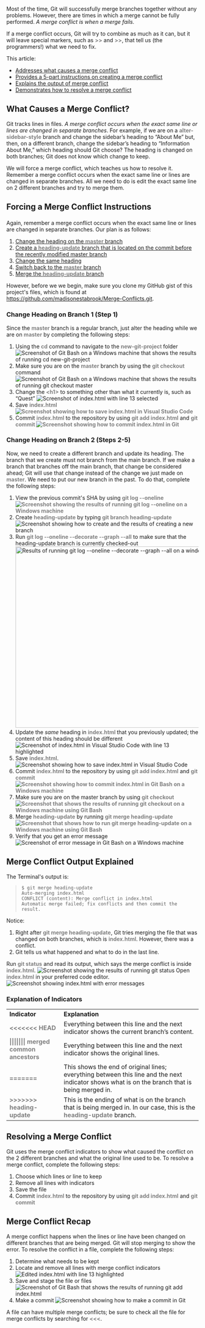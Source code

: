   <p>Most of the time, Git will successfully merge branches together without any problems.
  However, there are times in which a merge cannot be fully performed. <em>A merge
  conflict is when a merge fails.</em> <p>
  <p>If a merge conflict occurs, Git will try to
  combine as much as it can, but it will leave special markers, such as
  <strong><span style="color: #808080;">&gt;&gt;</span></strong> and <strong><span style=
  "color: #808080;">&gt;&gt;</span></strong>, that tell us (the programmers!) what we
  need to fix.<p>
    <p>This article:

  <ul>
    <li><a href="#causes">Addresses what causes a merge conflict</a></li>
    <li><a href="#instructions">Provides a 5-part instructions on creating a merge
    conflict</a></li>
    <li><a href="#explanation">Explains the output of merge conflict</a></li>
    <li><a href="#resolution">Demonstrates how to resolve a merge conflict</a></li>
  </ul>
</p>
  <h2 id="causes">What Causes a Merge Conflict?</h2>
  <p> Git tracks lines in files. <em>A merge conflict occurs when the exact same line or lines are changed in separate
  branches</em>. For example, if we are on a <span style=
  "color: #808080;"><strong>alter-sidebar-style</strong></span> branch and change the
  sidebar&rsquo;s heading to &ldquo;About Me&rdquo; but, then, on a different branch,
  change the sidebar&rsquo;s heading to &ldquo;Information About Me,&rdquo; which heading
  should Git choose? The heading is changed on both branches; Git does not know which
  change to keep.</p>
  <p> We will force a merge conflict, which teaches us how to resolve it.
  Remember a merge conflict occurs when the exact same line or lines are changed in
  separate branches. All we need to do is edit the exact same line on 2 different
  branches and try to merge them. </p>

  <h2 class="instructions">
  <p> Forcing a Merge Conflict Instructions</h2>Again, remember a
  merge conflict occurs when the exact same line or lines are changed in separate
  branches. Our plan is as follows: </p>

  <ol>
    <li><a href="#branch1Change">Change the heading on the <strong><span style=
    "color: #808080;">master</span></strong> branch</a></li>
    <li><a href="#branch2Change">Create a <strong><span style=
    "color: #808080;">heading-update</span></strong> branch that is located on the commit
    before the recently modified master branch</a></li>
    <li><a href="#branch2Change">Change the same heading</a></li>
    <li><a href="#branch2Change">Switch back to the <span style=
    "color: #808080;"><strong>master</strong></span> branch</a></li>
    <li><a href="#branch2Change">Merge the <strong><span style=
    "color: #808080;">heading-update</span></strong> branch</a></li>
  </ol>However, before we we begin, make sure you clone my GitHub gist of this project's
  files, which is found at <a href=
  "https://github.com/madisonestabrook/Merge-Conflicts.git" target="_blank" rel=
  "noopener">https://github.com/madisonestabrook/Merge-Conflicts.git</a>.

  <h3 id="branch1Change">Change Heading on Branch 1 (Step 1)</h3>
  <p> Since the <span style=
  "color: #808080;"><strong>master</strong></span> branch is a regular branch, just alter
  the heading while we are on <span style=
  "color: #808080;"><strong>master</strong></span> by completing the following steps: </p>

  <ol>
    <li>Using the <strong><span style="color: #808080;">cd</span></strong> command to
    navigate to the <strong><span style="color: #808080;"> new-git-project </span></strong> folder <img class="alignleft wp-image-581 size-full"
    src="http://www.madisonestabrook.com/wp-content/uploads/2018/05/cd_screenshot.png"
    alt=
    "Screenshot of Git Bash on a Windows machine that shows the results of running cd new-git-project"/></li>
    <li>Make sure you are on the <span style=
    "color: #808080;"><strong>master</strong></span> branch by using the
    <strong><span style="color: #808080;">git checkout</span></strong> command
    <img class="alignleft wp-image-583 size-full" src=
    "http://www.madisonestabrook.com/wp-content/uploads/2018/05/git_checkout_master_screenshot.png"
    alt=
    "Screenshot of Git Bash on a Windows machine that shows the results of running git checkout master" /></li>
    <li>Change the <span style="color: #808080;"><strong>&lt;h1&gt;</strong></span> to
    something other than what it currently is, such as &ldquo;Quest&rdquo; <img class=
    "alignleft wp-image-585 size-full" src=
    "http://www.madisonestabrook.com/wp-content/uploads/2018/05/change_h1_screenshot.png"
    alt="Screenshot of index.html with line 13 selected" /></li>
    <li>Save <span style="color: #808080;"><strong>index.html <img class=
    "alignleft wp-image-587 size-full" src=
    "http://www.madisonestabrook.com/wp-content/uploads/2018/05/save-index.png" alt=
    "Screenshot showing how to save index.html in Visual Studio Code " /></strong></span></li>
    <li>Commit <span style="color: #808080;"><strong>index.html</strong></span> to the
    repository by using <span style="color: #808080;"><strong>git add
    index.html</strong></span> and <strong><strong><span style="color: #808080;">git
    commit <img class="alignleft wp-image-589 size-full" src=
    "http://www.madisonestabrook.com/wp-content/uploads/2018/05/commit_index.png" alt=
    "Screenshot showing how to commit index.html in Git" /></span></strong></strong></li>
  </ol>

  <h3 id="branch2Change">Change Heading on Branch 2 (Steps 2-5)</h3>Now, we need to
  create a different branch and update its heading. The branch that we create must not
  branch from the main branch. If we make a branch that branches off the main branch,
  that change be considered ahead; Git will use that change instead of the change we just
  made on <span style="color: #808080;"><strong>master</strong></span>. We need to put
  our new branch in the past. To do that, complete the following steps:

  <ol>
    <li>View the previous commit's SHA by using <span style="color: #808080;"><strong>git
    log --oneline <img class="alignleft wp-image-593 size-full" src=
    "http://www.madisonestabrook.com/wp-content/uploads/2018/05/git_log_-oneline_output-1.png"
    alt=
    "Screenshot showing the results of running git log --oneline on a Windows machine " />
    </strong></span></li>
    <li>Create <span style="color: #808080;"><strong>heading-update</strong></span> by
    typing <strong><span style="color: #808080;">git branch
    heading-update</span></strong> <img class="alignleft wp-image-595 size-full" src=
    "http://www.madisonestabrook.com/wp-content/uploads/2018/05/created_heading-update.png"
    alt=
    "Screenshot showing how to create and the results of creating a new branch" /></li>
    <li>Run <strong><span style="color: #808080;">git log --oneline --decorate --graph
    --all</span></strong> to make sure that the heading-update branch is currently
    checked-out <img class="alignleft wp-image-596 size-full" src=
    "http://www.madisonestabrook.com/wp-content/uploads/2018/05/git_log_-oneline_-decorate_-graph_-all_output.png"
    alt=
    "Results of running git log --oneline --decorate --graph --all on a windows machine"
    width="827" height="474" /></li>
    <li>Update the <em>same</em> heading in <strong><span style="color: #808080;"> index.html </span></strong> that you previously updated; the
    content of this heading should be different <img class=
    "alignleft wp-image-598 size-full" src=
    "http://www.madisonestabrook.com/wp-content/uploads/2018/05/changed_heading_1.png"
    alt="Screenshot of index.html in Visual Studio Code with line 13 highlighted" /></li>
    <li>Save <strong><span style="color: #808080;">index.html</span></strong>.
    <img class="alignleft wp-image-600 size-full" src=
    "http://www.madisonestabrook.com/wp-content/uploads/2018/05/saved-index.png" alt=
    "Screenshot showing how to save index.html in Visual Studio Code" /></li>
    <li>Commit <span style="color: #808080;"><strong>index.html</strong></span> to the
    repository by using <span style="color: #808080;"><strong>git add
    index.html</strong></span> and <span style="color: #808080;"><strong>git commit
    <img class="alignleft wp-image-601 size-full" src=
    "http://www.madisonestabrook.com/wp-content/uploads/2018/05/commit_index-1.png" alt=
    "Screenshot showing how to commit index.html in Git Bash on a Windows machine" /></strong></span></li>
    <li>Make sure you are on the master branch by using <strong><span style=
    "color: #808080;">git checkout <img class="alignleft wp-image-602 size-full" src=
    "http://www.madisonestabrook.com/wp-content/uploads/2018/05/git_checkout.png" alt=
    "Screenshot that shows the results of running git checkout on a Windows machine using Git Bash" />
    </span></strong></li>
    <li>Merge <span style="color: #808080;"><strong>heading-update</strong></span> by
    running <strong><span style="color: #808080;">git merge heading-update <img class=
    "alignleft wp-image-606 size-full" src=
    "http://www.madisonestabrook.com/wp-content/uploads/2018/05/git_merge_heading-update-1.png"
    alt=
    "Screenshot that shows how to run git merge heading-update on a Windows machine using Git Bash" />
    </span></strong></li>
    <li>Verify that you get an error message <img class=
    "alignleft wp-image-607 size-full" src=
    "http://www.madisonestabrook.com/wp-content/uploads/2018/05/error_message.png" alt=
    "Screenshot of error message in Git Bash on a Windows machine " /></li>
  </ol>

  <h2 class="explanation">Merge Conflict Output Explained</h2>
  <p> The Terminal's output is:

  <blockquote>
    <pre>
<code class="lang-bash">$ git merge heading-update 
Auto-merging index.html
CONFLICT (content): Merge conflict <span class="hljs-keyword">in</span> index.html
Automatic merge failed; fix conflicts and <span class=
"hljs-keyword">then</span> commit the result.</code>
</pre>
  </blockquote>Notice:

  <ol>
    <li>Right after <span style="color: #808080;"><strong>git merge
    heading-update</strong></span>, Git tries merging the file that was changed on both
    branches, which is <strong><span style="color: #808080;">index.html</span></strong>.
    However, there was a conflict.</li>
    <li>Git tells us what happened and what to do in the last line.</li>
  </ol>Run <span style="color: #808080;"><strong>git status</strong></span> and read its
  output, which says the merge conflict is inside <span style=
  "color: #808080;"><strong>index.html</strong></span>. <img class=
  "alignleft wp-image-609 size-full" src=
  "http://www.madisonestabrook.com/wp-content/uploads/2018/05/git_status.png" alt=
  "Screenshot showing the results of running git status " /> Open <strong><span style=
  "color: #808080;">index.html</span></strong> in your preferred code editor. <img class=
  "alignleft wp-image-611 size-full" src=
  "http://www.madisonestabrook.com/wp-content/uploads/2018/05/index_after_commit_fail.png"
  alt="Screenshot showing index.html with error messages" />
</p>
  <h3>Explanation of Indicators</h3>
<p>
  <table>
    <tbody>
      <tr>
        <td><b>Indicator</b></td>
        <td><b>Explanation</b></td>
      </tr>
      <tr>
        <td><span style="color: #808080;"><strong>&lt;&lt;&lt;&lt;&lt;&lt;&lt;
        HEAD</strong></span></td>
        <td>Everything between this line and the next indicator shows the current
        branch&rsquo;s content.</td>
      </tr>
      <tr>
        <td><span style="color: #808080;"><strong>||||||| merged common
        ancestors</strong></span></td>
        <td>Everything between this line and the next indicator shows the original
        lines.</td>
      </tr>
      <tr>
        <td><strong><span style="color: #808080;">=======</span></strong></td>
        <td>This shows the end of original lines; everything between this line and the
        next indicator shows what is on the branch that is being merged in.</td>
      </tr>
      <tr>
        <td><span style="color: #808080;"><strong>&gt;&gt;&gt;&gt;&gt;&gt;&gt;
        heading-update</strong></span></td>
        <td>This is the ending of what is on the branch that is being merged in. In our
        case, this is the <strong><span style=
        "color: #808080;">heading-update</span></strong> branch.</td>
      </tr>
    </tbody>
  </table>
</p>
  <h2 class="#resolution">Resolving a Merge Conflict</h2>
  <p>
  Git uses the merge conflict
  indicators to show what caused the conflict on the 2 different branches and what the
  original line used to be. To resolve a merge conflict, complete the following steps:

  <ol>
    <li>Choose which lines or line to keep</li>
    <li>Remove all lines with indicators</li>
    <li>Save the file</li>
    <li>Commit <span style="color: #808080;"><strong>index.html</strong></span> to the
    repository by using <span style="color: #808080;"><strong>git add
    index.html</strong></span> and <span style="color: #808080;"><strong>git commit
   </strong></span></li>
  </ol>
</p>
  <h2>Merge Conflict Recap</h2>
  <p> A merge conflict happens when the lines or line have been
  changed on different branches that are being merged. Git will stop merging to show the
  error. To resolve the conflict in a file, complete the following steps:
</p>
  <ol>
    <li>Determine what needs to be kept</li>
    <li>Locate and remove all lines with merge conflict indicators <img class=
    "alignleft wp-image-627 size-full" src=
    "http://www.madisonestabrook.com/wp-content/uploads/2018/05/edited_index.png" alt=
    "Edited index.html with line 13 highlighted" /></li>
    <li>Save and stage the file or files <img class="alignleft wp-image-629 size-full"
    src="http://www.madisonestabrook.com/wp-content/uploads/2018/05/git_add_index.png"
    alt=
    "Screenshot of Git Bash that shows the results of running git add index.html" /></li>
    <li>Make a commit <img class="alignleft wp-image-630 size-full" src=
    "http://www.madisonestabrook.com/wp-content/uploads/2018/05/git_commit.png" alt=
    "Screenshot showing how to make a commit in Git" /></li>
  </ol>A file can have multiple merge conflicts; be sure to check all the file for merge
  conflicts by searching for <strong><span style=
  "color: #808080;">&lt;&lt;&lt;</span></strong>.
